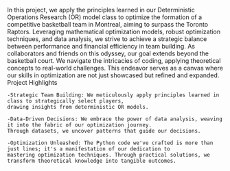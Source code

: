 In this project, we apply the principles learned in our Deterministic Operations Research (OR) model class to optimize the formation of a competitive basketball team in Montreal, aiming to surpass the Toronto Raptors. Leveraging mathematical optimization models, robust optimization techniques, and data analysis, we strive to achieve a strategic balance between performance and financial efficiency in team building.
As collaborators and friends on this odyssey, our goal extends beyond the basketball court. We navigate the intricacies of coding, applying theoretical concepts to real-world challenges. This endeavor serves as a canvas where our skills in optimization are not just showcased but refined and expanded.
Project Highlights

    -Strategic Team Building: We meticulously apply principles learned in class to strategically select players, 
    drawing insights from deterministic OR models.

    -Data-Driven Decisions: We embrace the power of data analysis, weaving it into the fabric of our optimization journey.
    Through datasets, we uncover patterns that guide our decisions.

    -Optimization Unleashed: The Python code we've crafted is more than just lines; it's a manifestation of our dedication to 
    mastering optimization techniques. Through practical solutions, we transform theoretical knowledge into tangible outcomes.
